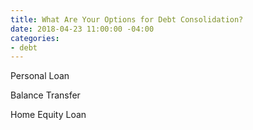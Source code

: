 ```yaml
---
title: What Are Your Options for Debt Consolidation?
date: 2018-04-23 11:00:00 -04:00
categories:
- debt
---
```


Personal Loan

Balance Transfer

Home Equity Loan

<script src="https://embeds.nerdwallet.com/embed.js" data-id="457628" data-utm_campaign="ln_prod_457628"></script>